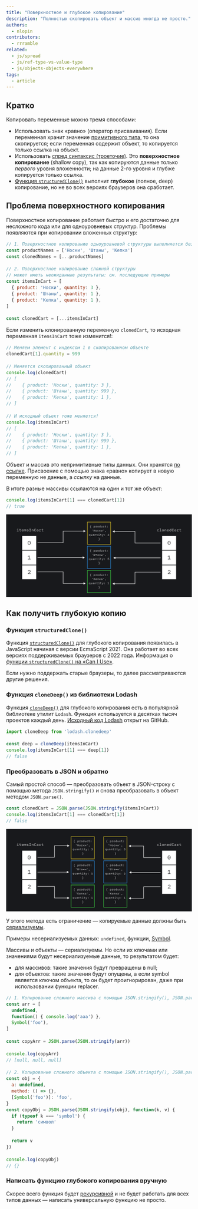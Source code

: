 ```yaml
---
title: "Поверхностное и глубокое копирование"
description: "Полностью скопировать объект и массив иногда не просто."
authors:
  - nlopin
contributors:
  - rrramble
related:
  - js/spread
  - js/ref-type-vs-value-type
  - js/objects-objects-everywhere
tags:
  - article
---
```


## Кратко

Копировать переменные можно тремя способами:

- Использовать знак «равно» (оператор присваивания). Если переменная хранит значение [примитивного типа](/js/#primitivnye-tipy-dannyh), то она скопируется; если переменная содержит объект, то копируется только ссылка на объект.
- Использовать [спред синтаксис (троеточие)](/js/spread/). Это **поверхностное копирование** (shallow copy), так как копируются данные только _первого_ уровня вложенности; на данные 2-го уровня и глубже копируется только ссылка.
- [Функция `structuredClone()`](https://developer.mozilla.org/en-US/docs/Web/API/structuredClone) выполнит **глубокое** (полное, deep) копирование, но не во всех версиях браузеров она сработает.

## Проблема поверхностного копирования

Поверхностное копирование работает быстро и его достаточно для несложного кода или для одноуровневых структур. Проблемы появляются при копировании вложенных структур:

```js
// 1. Поверхностное копирование одноуровневой структуры выполняется без проблем
const productNames = ['Носки', 'Штаны', 'Кепка']
const clonedNames = [...productNames]

// 2. Поверхностное копирование сложной структуры
// может иметь неожиданные результаты: см. последующие примеры
const itemsInCart = [
  { product: 'Носки', quantity: 3 },
  { product: 'Штаны', quantity: 1 },
  { product: 'Кепка', quantity: 1 },
]

const clonedCart = [...itemsInCart]
```

Если изменить клонированную переменную `clonedCart`, то исходная переменная `itemsInCart` тоже изменится!:

```js
// Меняем элемент с индексом 1 в скопированном объекте
clonedCart[1].quantity = 999

// Меняется скопированный объект
console.log(clonedCart)
// [
//    { product: 'Носки', quantity: 3 },
//    { product: 'Штаны', quantity: 999 },
//    { product: 'Кепка', quantity: 1 },
// ]

// И исходный объект тоже меняется!
console.log(itemsInCart)
// [
//    { product: 'Носки', quantity: 3 },
//    { product: 'Штаны', quantity: 999 },
//    { product: 'Кепка', quantity: 1 },
// ]
```

Объект и массив это непримитивные типы данных. Они хранятся [по ссылке](/js/ref-type-vs-value-type/#ssylochnye-tipy-dannyh). Присвоение с помощью знака «равно» копирует в новую переменную не данные, а _ссылку_ на данные.

В итоге разные массивы ссылаются на один и тот же объект:

```js
console.log(itemsInCart[1] === clonedCart[1])
// true
```

![Результат поверхностного копирования массива](images/shallow.png)

## Как получить глубокую копию

### Функция `structuredClone()`

Функция [`structuredClone()`](https://developer.mozilla.org/en-US/docs/Web/API/structuredClone) для глубокого копирования появилась в JavaScript начиная с версии EcmaScript 2021. Она работает во всех версиях поддерживаемых браузеров с 2022 года. Информация о [функции `structuredClone()` на «Can I Use»](https://caniuse.com/?search=structuredClone).

Если нужно поддержать старые браузеры, то далее рассматриваются другие решения.

### Функция `cloneDeep()` из библиотеки Lodash

Функция [`cloneDeep()`](https://lodash.com/docs/4.17.15#cloneDeep) для глубокого копирования есть в популярной библиотеке утилит `Lodash`. Функция используется в десятках тысяч проектов каждый день. [Исходный код Lodash](https://github.com/lodash/lodash/blob/4.17.15/lodash.js#L2620) открыт на GitHub.

```js
import cloneDeep from 'lodash.clonedeep'

const deep = cloneDeep(itemsInCart)
console.log(itemsInCart[1] === deep[1])
// false
```

### Преобразовать в JSON и обратно

Самый простой способ — преобразовать объект в JSON-строку с помощью метода `JSON.stringify()` и снова преобразовать в объект методом `JSON.parse()`.

```js
const clonedCart = JSON.parse(JSON.stringify(itemsInCart))
console.log(itemsInCart[1] === clonedCart[1])
// false
```

![Результат глубокого копирования массива](images/deep.png)

У этого метода есть ограничение — копируемые данные должны быть [сериализуемы](https://ru.wikipedia.org/wiki/%D0%A1%D0%B5%D1%80%D0%B8%D0%B0%D0%BB%D0%B8%D0%B7%D0%B0%D1%86%D0%B8%D1%8F).

Примеры несериализуемых данных: `undefined`, функции, [Symbol](/js/symbol/).

Массивы и объекты — сериализуемы. Но если их ключами или значениями будут несериализуемые данные, то результатом будет:

- для массивов: такие значения будут превращены в null;
- для объектов: такие значения будут опущены, а если symbol является ключом объекта, то он будет проигнорирован, даже при использовании функции replacer.

```js
// 1. Копирование сложного массива с помощью JSON.stringify(), JSON.parse()
const arr = [
  undefined,
  function() { console.log('aaa') },
  Symbol('foo'),
]

const copyArr = JSON.parse(JSON.stringify(arr))

console.log(copyArr)
// [null, null, null]

// 2. Копирование сложного объекта с помощью JSON.stringify(), JSON.parse()
const obj = {
  a: undefined,
  method: () => {},
  [Symbol('foo')]: 'foo',
}
const copyObj = JSON.parse(JSON.stringify(obj), function(k, v) {
  if (typeof k === 'symbol') {
    return 'символ'
  }

  return v
})

console.log(copyObj)
// {}
```

### Написать функцию глубокого копирования вручную

Скорее всего функция будет [рекурсивной](/js/recursion/) и не будет работать для всех типов данных — написать универсальную функцию не просто.
